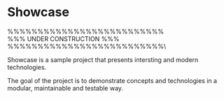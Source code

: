 # Showcase

%%%%%%%%%%%%%%%%%%%%%%%%%%\
%%% UNDER CONSTRUCTION %%%\
%%%%%%%%%%%%%%%%%%%%%%%%%%\


Showcase is a sample project that presents intersting and modern technologies.

The goal of the project is to demonstrate concepts and technologies in a modular, maintainable and testable way.

